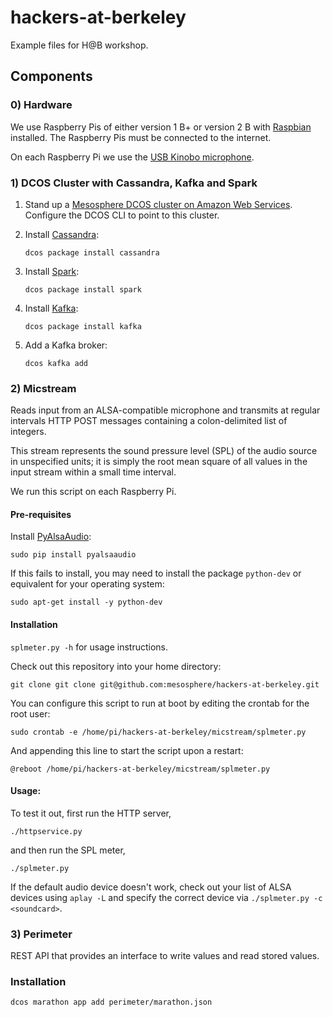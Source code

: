 # hackers-at-berkeley
Example files for H@B workshop.

## Components

### 0) Hardware

We use Raspberry Pis of either version 1 B+ or version 2 B with [Raspbian](https://www.raspbian.org/) installed. The Raspberry Pis must be connected to the internet.

On each Raspberry Pi we use the [USB Kinobo microphone](http://www.amazon.com/Kinobo-Microphone-Desktop-Recognition-Software/dp/B00IR8R7WQ/ref=sr_1_4?s=pc&ie=UTF8&qid=1441404716&sr=1-4&keywords=usb+microphone).


### 1) DCOS Cluster with Cassandra, Kafka and Spark

1. Stand up a [Mesosphere DCOS cluster on Amazon Web Services](https://mesosphere.com/product/). Configure the DCOS CLI to point to this cluster.

2. Install [Cassandra](https://docs.mesosphere.com/services/cassandra/):

    `dcos package install cassandra`

3. Install [Spark](https://docs.mesosphere.com/services/spark/):

    `dcos package install spark`

4. Install [Kafka](https://docs.mesosphere.com/services/kafka/):

    `dcos package install kafka`

5. Add a Kafka broker:

    `dcos kafka add`


### 2) Micstream

Reads input from an ALSA-compatible microphone and transmits at regular
intervals HTTP POST messages containing a colon-delimited list of integers.

This stream represents the sound pressure level (SPL) of the audio source in
unspecified units; it is simply the root mean square of all values in the input
stream within a small time interval.

We run this script on each Raspberry Pi.

#### Pre-requisites

Install [PyAlsaAudio](https://github.com/larsimmisch/pyalsaaudio):

    sudo pip install pyalsaaudio

If this fails to install, you may need to install the package `python-dev` or equivalent for your operating system:

    sudo apt-get install -y python-dev

#### Installation

`splmeter.py -h` for usage instructions.

Check out this repository into your home directory:

    git clone git clone git@github.com:mesosphere/hackers-at-berkeley.git

You can configure this script to run at boot by editing the crontab for the root user:

    sudo crontab -e /home/pi/hackers-at-berkeley/micstream/splmeter.py 

And appending this line to start the script upon a restart:

    @reboot /home/pi/hackers-at-berkeley/micstream/splmeter.py 

#### Usage:

To test it out, first run the HTTP server,
```
./httpservice.py
```
and then run the SPL meter,
```
./splmeter.py
```

If the default audio device doesn't work, check out your list of ALSA devices
using `aplay -L` and specify the correct device via
`./splmeter.py -c <soundcard>`.


### 3) Perimeter

REST API that provides an interface to write values and read stored values.

### Installation

`dcos marathon app add perimeter/marathon.json`